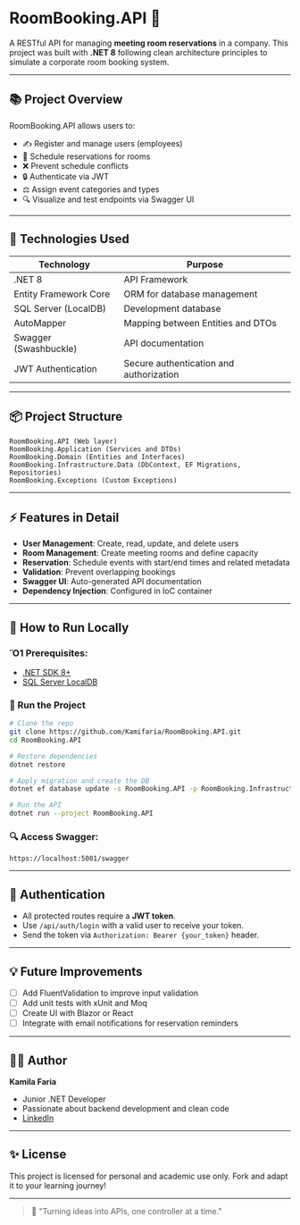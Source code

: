# RoomBooking.API 🏢

A RESTful API for managing **meeting room reservations** in a company. This project was built with **.NET 8** following clean architecture principles to simulate a corporate room booking system.

---

## 📚 Project Overview

RoomBooking.API allows users to:

- ✍️ Register and manage users (employees)
- 📅 Schedule reservations for rooms
- ❌ Prevent schedule conflicts
- 🔒 Authenticate via JWT
- ⚖️ Assign event categories and types
- 🔍 Visualize and test endpoints via Swagger UI

---

## 🚀 Technologies Used

| Technology           | Purpose                                |
|----------------------|----------------------------------------|
| .NET 8               | API Framework                          |
| Entity Framework Core| ORM for database management            |
| SQL Server (LocalDB) | Development database                   |
| AutoMapper           | Mapping between Entities and DTOs      |
| Swagger (Swashbuckle)| API documentation                      |
| JWT Authentication   | Secure authentication and authorization|

---

## 📦 Project Structure

```
RoomBooking.API (Web layer)
RoomBooking.Application (Services and DTOs)
RoomBooking.Domain (Entities and Interfaces)
RoomBooking.Infrastructure.Data (DbContext, EF Migrations, Repositories)
RoomBooking.Exceptions (Custom Exceptions)
```

---

## ⚡ Features in Detail

- **User Management**: Create, read, update, and delete users
- **Room Management**: Create meeting rooms and define capacity
- **Reservation**: Schedule events with start/end times and related metadata
- **Validation**: Prevent overlapping bookings
- **Swagger UI**: Auto-generated API documentation
- **Dependency Injection**: Configured in IoC container

---

## 💼 How to Run Locally

### Ὄ1 Prerequisites:
- [.NET SDK 8+](https://dotnet.microsoft.com/en-us/download)
- [SQL Server LocalDB](https://learn.microsoft.com/en-us/sql/database-engine/configure-windows/sql-server-express-localdb)

### 🔧 Run the Project
```bash
# Clone the repo
git clone https://github.com/Kamifaria/RoomBooking.API.git
cd RoomBooking.API

# Restore dependencies
dotnet restore

# Apply migration and create the DB
dotnet ef database update -s RoomBooking.API -p RoomBooking.Infrastructure.Data

# Run the API
dotnet run --project RoomBooking.API
```

### 🔍 Access Swagger:
```
https://localhost:5001/swagger
```

---

## 🚪 Authentication

- All protected routes require a **JWT token**.
- Use `/api/auth/login` with a valid user to receive your token.
- Send the token via `Authorization: Bearer {your_token}` header.

---

## 💡 Future Improvements

- [ ] Add FluentValidation to improve input validation
- [ ] Add unit tests with xUnit and Moq
- [ ] Create UI with Blazor or React
- [ ] Integrate with email notifications for reservation reminders

---

## 👩‍💻 Author

**Kamila Faria**

- Junior .NET Developer
- Passionate about backend development and clean code
- [LinkedIn](https://www.linkedin.com/in/seu-perfil)

---

## ✨ License

This project is licensed for personal and academic use only. Fork and adapt it to your learning journey! 

---

> 🚀 "Turning ideas into APIs, one controller at a time."
